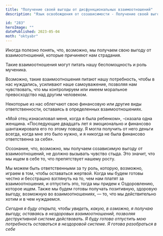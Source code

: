 ```yaml
---
title: "Получение своей выгоды от дисфункциональных взаимоотношений"
description: "Язык освобождения от созависимости - Получение своей выгоды от дисфункциональных взаимоотношений"

id: "283"
heroImage: ""
datePublished: 2023-05-04
moth: "oktyabr"
---
```


Иногда полезно понять, что, возможно, мы получаем свою выгоду от
взаимоотношений, которые причиняют нам страдания.

Такие взаимоотношения могут питать нашу беспомощность и роль мученика.

Возможно, такие взаимоотношения питают нашу потребность, чтобы в нас
нуждались, усиливают наше самоуважение, позволяя нам чувствовать, что мы
контролируем или имеем моральное превосходство над другим человеком.

Некоторые из нас облегчают свою финансовую или другие виды ответственности,
оставаясь в определенных взаимоотношениях.

«Мой отец изнасиловал меня, когда я была ребенком», -сказала одна женщина.
«Последующие двадцать лет я эмоционально и финансово шантажировала его по
этому поводу. Я могла получить от него деньги всегда, когда мне это было
нужно, и я никогда не была финансово ответственна за себя».

Осознание, что, возможно, мы получаем созависимую выгоду от взаимоотношений,
не должно вызывать чувство стыда. Это значит, что мы ищем в себе то, что
препятствует нашему росту.

Мы можем быть ответственными за ту роль, которую, возможно, играем в том,
чтобы оставаться жертвой. Когда мы будем готовы честно и бесстрашно взглянуть
на то, чем нам платят за взаимоотношения, и отпустить это, тогда мы придем к
Оздоровлению, которое ищем. Также мы будем готовы получать позитивную,
здоровую выгоду, возможную во взаимоотношениях, — то, что мы действительно
хотим и в чем нуждаемся.

_Сегодня_ _я_ _буду_ _открыта,_ _чтобы_ _увидеть,_ _какую,_ _в_ _озможно,_ _я_
_получаю_ _выгоду,_ _оставаясь_ _в_ _нездоровых_ _взаимоотношений,_ _позволяя_
_деструктивной_ _системе_ _действовать._ _Я_ _буду_ _готова_ _отпустить_ _мою_
_потребность_ _оставаться_ _в_ _нездоровой_ _системе._ _Я_ _готова_
_разобраться_ _в_ _себе_
